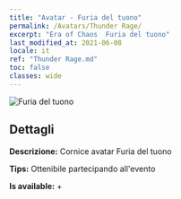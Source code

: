 ```yaml
---
title: "Avatar - Furia del tuono"
permalink: /Avatars/Thunder Rage/
excerpt: "Era of Chaos  Furia del tuono"
last_modified_at: 2021-06-08
locale: it
ref: "Thunder Rage.md"
toc: false
classes: wide
---
```

 ![Furia del tuono](/images/a/avatarFrame_57.png)

## Dettagli

 **Descrizione:** Cornice avatar Furia del tuono 

 **Tips:** Ottenibile partecipando all'evento 

 **Is available:**  + 

